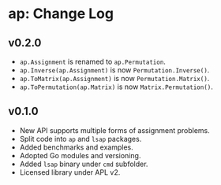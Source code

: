 # ap: Change Log

## v0.2.0

* `ap.Assignment` is renamed to `ap.Permutation`.
* `ap.Inverse(ap.Assignment)` is now `Permutation.Inverse()`.
* `ap.ToMatrix(ap.Assignment)` is now `Permutation.Matrix()`.
* `ap.ToPermutation(ap.Matrix)` is now `Matrix.Permutation()`.

## v0.1.0

* New API supports multiple forms of assignment problems.
* Split code into `ap` and `lsap` packages.
* Added benchmarks and examples.
* Adopted Go modules and versioning.
* Added `lsap` binary under `cmd` subfolder.
* Licensed library under APL v2.
